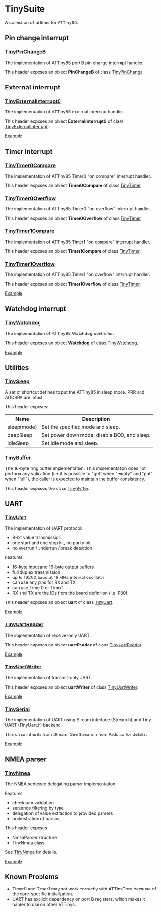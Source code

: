 # TinySuite

A collection of utilities for ATTiny85.

## Pin change interrupt

### [TinyPinChangeB](src/TinyPinChangeB.h)

The implementation of ATTiny85 port B pin change interrupt handler.

This header exposes an object **PinChangeB** of class [TinyPinChange](TinyPinChange.md).

## External interrupt

### [TinyExternalInterrupt0](src/TinyExternalInterrupt0.h)

The implementation of ATTiny85 external interrupt handler.

This header exposes an object **ExternalInterrupt0** of class [TinyExternalInterrupt](TinyExternalInterrupt.md).

[Example](examples/external-interrupt/main.cpp)

## Timer interrupt

### [TinyTimer0Compare](src/TinyTimer0Compare.h)

The implementation of ATTiny85 Timer0 "on compare" interrupt handler.

This header exposes an object **Timer0Compare** of class [TinyTimer](TinyTimer.md).

### [TinyTimer0Overflow](src/TinyTimer0Overflow.h)

The implementation of ATTiny85 Timer0 "on overflow" interrupt handler.

This header exposes an object **Timer0Overflow** of class [TinyTimer](TinyTimer.md).

### [TinyTimer1Compare](src/TinyTimer1Compare.h)

The implementation of ATTiny85 Timer1 "on compare" interrupt handler.

This header exposes an object **Timer1Compare** of class [TinyTimer](TinyTimer.md).

### [TinyTimer1Overflow](src/TinyTimer1Overflow.h)

The implementation of ATTiny85 Timer1 "on overflow" interrupt handler.

This header exposes an object **Timer1Overflow** of class [TinyTimer](TinyTimer.md).

[Example](examples/timer-overflow/main.cpp)

## Watchdog interrupt

### [TinyWatchdog](src/TinyWatchdog.h)

The implementation of ATTiny85 Watchdog controller.

This header exposes an object **Watchdog** of class [TinyWatchdog](TinyWatchdog.md).

[Example](examples/watchdog/main.cpp)

## Utilities

### [TinySleep](src/TinySleep.h)

A set of shortcut defines to put the ATTiny85 in sleep mode. PRR and ADCSRA are intact.

This header exposes:

|Name|Description|
|-|-|
|sleep(mode)|Set the specified mode and sleep.|
|deepSleep|Set power down mode, disable BOD, and sleep.|
|idleSleep|Set idle mode and sleep.|

### [TinyBuffer](src/TinyBuffer.h)

The 16-byte ring buffer implementation. This implementation does not perform any validation (i.e. it is possible to "get" when "empty" and "put" when "full"), the caller is expected to maintain the buffer consistency.

This header exposes the class [TinyBuffer](TinyBuffer.md).

## UART

### [TinyUart](src/TinyUart.h)

The implementation of UART protocol:
- 8-bit value transmission
- one start and one stop bit, no parity bit
- no overrun / underrun / break detection

Features:
- 16-byte input and 16-byte output buffers
- full duplex transmission
- up to 19200 baud at 16 MHz internal oscillator
- can use any pins for RX and TX
- can use Timer0 or Timer1
- RX and TX are the IDs from the board definition (i.e. PB0)

This header exposes an object **uart** of class [TinyUart](TinyUart.md).

[Example](examples/uart-loop/main.cpp)

### [TinyUartReader](src/TinyUartReader.h)

The implementation of receive-only UART.

This header exposes an object **uartReader** of class [TinyUartReader](TinyUartReader.md).

[Example](examples/uart-reader/main.cpp)

### [TinyUartWriter](src/TinyUartWriter.h)

The implementation of transmit-only UART.

This header exposes an object **uartWriter** of class [TinyUartWriter](TinyUartWriter.md).

[Example](examples/uart-writer/main.cpp)

### [TinySerial](src/TinySerial.h)

The implementation of UART using Stream interface (Stream.h) and Tiny UART (TinyUart.h) backend.

This class inherits from Stream. See Stream.h from Arduino for details.

[Example](examples/uart-print/main.cpp)

## NMEA parser

### [TinyNmea](src/TinyNmea.h)

The NMEA sentence delegating parser implementation.

Features:
- checksum validation
- sentence filtering by type
- delegation of value extraction to provided parsers
- orchestration of parsing

This header exposes
- NmeaParser structure
- TinyNmea class

See [TinyNmea](TinyNmea.md) for details.

[Example](examples/nmea-time/main.cpp)

## Known Problems

- Timer0 and Timer1 may not work correctly with ATTinyCore because of the core-specific initialization.
- UART has explicit dependency on port B registers, which makes it harder to use on other ATTinys.

